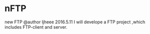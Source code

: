 # nFTP
new FTP
@author ljheee 2016.5.11
I will develope a FTP project ,which includes FTP-client and server.